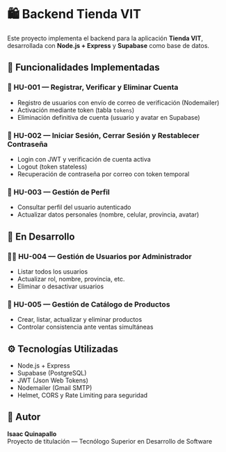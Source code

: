 # 🛍️ Backend Tienda VIT

Este proyecto implementa el backend para la aplicación **Tienda VIT**, desarrollada con **Node.js + Express** y **Supabase** como base de datos.

## 🚀 Funcionalidades Implementadas

### 📘 HU-001 — Registrar, Verificar y Eliminar Cuenta
- Registro de usuarios con envío de correo de verificación (Nodemailer)
- Activación mediante token (tabla `tokens`)
- Eliminación definitiva de cuenta (usuario y avatar en Supabase)

### 🔐 HU-002 — Iniciar Sesión, Cerrar Sesión y Restablecer Contraseña
- Login con JWT y verificación de cuenta activa
- Logout (token stateless)
- Recuperación de contraseña por correo con token temporal

### 👤 HU-003 — Gestión de Perfil
- Consultar perfil del usuario autenticado
- Actualizar datos personales (nombre, celular, provincia, avatar)

## 🧩 En Desarrollo

### 🧑‍💼 HU-004 — Gestión de Usuarios por Administrador
- Listar todos los usuarios
- Actualizar rol, nombre, provincia, etc.
- Eliminar o desactivar usuarios

### 🛒 HU-005 — Gestión de Catálogo de Productos
- Crear, listar, actualizar y eliminar productos
- Controlar consistencia ante ventas simultáneas

## ⚙️ Tecnologías Utilizadas
- Node.js + Express
- Supabase (PostgreSQL)
- JWT (Json Web Tokens)
- Nodemailer (Gmail SMTP)
- Helmet, CORS y Rate Limiting para seguridad

## 🧠 Autor
**Isaac Quinapallo**  
Proyecto de titulación — Tecnólogo Superior en Desarrollo de Software
